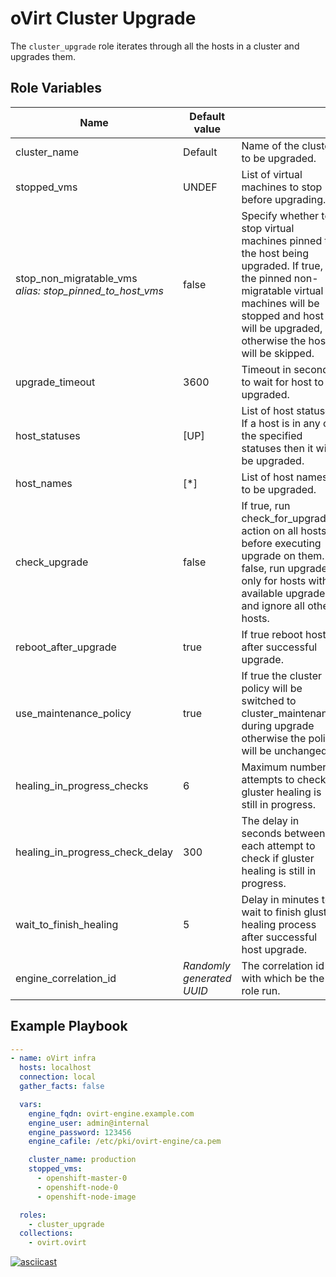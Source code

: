 oVirt Cluster Upgrade
=========

The `cluster_upgrade` role iterates through all the hosts in a cluster and upgrades them.

Role Variables
--------------

| Name                    | Default value         |                                                     |
|-------------------------|-----------------------|-----------------------------------------------------|
| cluster_name            | Default               | Name of the cluster to be upgraded.                 |
| stopped_vms             | UNDEF                 | List of virtual machines to stop before upgrading.      |
| stop_non_migratable_vms <br/> <i>alias: stop_pinned_to_host_vms</i>  | false                 | Specify whether to stop virtual machines pinned to the host being upgraded. If true, the pinned non-migratable virtual machines will be stopped and host will be upgraded, otherwise the host will be skipped. |
| upgrade_timeout         | 3600                  | Timeout in seconds to wait for host to be upgraded. |
| host_statuses           | [UP]                  | List of host statuses. If a host is in any of the specified statuses then it will be upgraded. |
| host_names              | [\*]                  | List of host names to be upgraded.        |
| check_upgrade           | false                 | If true, run check_for_upgrade action on all hosts before executing upgrade on them. If false, run upgrade only for hosts with available upgrades and ignore all other hosts. |
| reboot_after_upgrade    | true                  | If true reboot hosts after successful upgrade. |
| use_maintenance_policy  | true                  | If true the cluster policy will be switched to cluster_maintenance during upgrade otherwise the policy will be unchanged. |
| healing_in_progress_checks            | 6                     | Maximum number of attempts to check if gluster healing is still in progress. |
| healing_in_progress_check_delay              | 300                   | The delay in seconds between each attempt to check if gluster healing is still in progress.    |
| wait_to_finish_healing  | 5                     | Delay in minutes to wait to finish gluster healing process after successful host upgrade.             |
| engine_correlation_id   | <i>Randomly generated UUID</i> | The correlation id with which be the role run. |

Example Playbook
----------------

```yaml
---
- name: oVirt infra
  hosts: localhost
  connection: local
  gather_facts: false

  vars:
    engine_fqdn: ovirt-engine.example.com
    engine_user: admin@internal
    engine_password: 123456
    engine_cafile: /etc/pki/ovirt-engine/ca.pem

    cluster_name: production
    stopped_vms:
      - openshift-master-0
      - openshift-node-0
      - openshift-node-image

  roles:
    - cluster_upgrade
  collections:
    - ovirt.ovirt
```

[![asciicast](https://asciinema.org/a/122760.png)](https://asciinema.org/a/122760)
